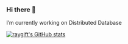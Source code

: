 ### Hi there 👋
I’m currently working on Distributed Database

[![raygift's GitHub stats](https://github-readme-stats.vercel.app/api?username=raygift&count_private=true&show_icons=true)](https://github.com/anuraghazra/github-readme-stats)

<!--
**raygift/raygift** is a ✨ _special_ ✨ repository because its `README.md` (this file) appears on your GitHub profile.

Here are some ideas to get you started:

- 🔭 I’m currently working on ...
- 🌱 I’m currently learning ...
- 👯 I’m looking to collaborate on ...
- 🤔 I’m looking for help with ...
- 💬 Ask me about ...
- 📫 How to reach me: ...
- 😄 Pronouns: ...
- ⚡ Fun fact: ...
-->
